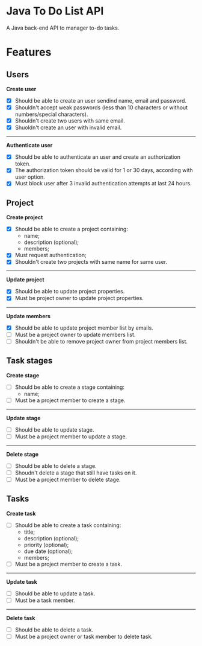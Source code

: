 # Java To Do List API

A Java back-end API to manager to-do tasks.

# Features

## Users

**Create user**
- [x] Should be able to create an user sendind name, email and password.
- [x] Shouldn't accept weak passwords (less than 10 characters or without numbers/special characters).
- [x] Shouldn't create two users with same email.
- [x] Shuoldn't create an user with invalid email.

***

**Authenticate user**
- [x] Should be able to authenticate an user and create an authorization token.
- [x] The authorization token should be valid for 1 or 30 days, according with user option.
- [x] Must block user after 3 invalid authentication attempts at last 24 hours.

## Project

**Create project**
- [x] Should be able to create a project containing:
  - name;
  - description (optional);
  - members;
- [x] Must request authentication;
- [x] Shouldn't create two projects with same name for same user.

***

**Update project**
- [x] Should be able to update project properties.
- [x] Must be project owner to update project properties.

***

**Update members**
- [x] Should be able to update project member list by emails.
- [ ] Must be a project owner to update members list.
- [ ] Shouldn't be able to remove project owner from project members list.

## Task stages

**Create stage**

- [ ] Should be able to create a stage containing:
  - name;
- [ ] Must be a project member to create a stage.

***

**Update stage**

- [ ] Should be able to update stage.
- [ ] Must be a project member to update a stage.

***

**Delete stage**

- [ ] Should be able to delete a stage.
- [ ] Shoudn't delete a stage that still have tasks on it.
- [ ] Must be a project member to delete stage.

## Tasks

**Create task**

- [ ] Should be able to create a task containing:
  - title;
  - description (optional);
  - priority (optional);
  - due date (optional);
  - members;
- [ ] Must be a project member to create a task.

***

**Update task**

- [ ] Should be able to update a task.
- [ ] Must be a task member.

***

**Delete task**

- [ ] Should be able to delete a task.
- [ ] Must be a project owner or task member to delete task.